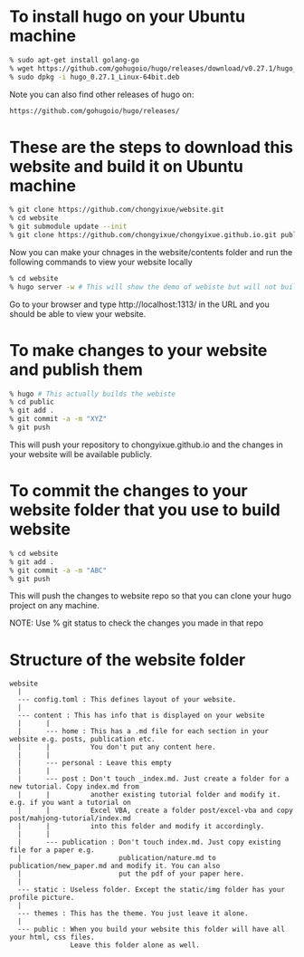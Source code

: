 # To install hugo on your Ubuntu machine

```bash
% sudo apt-get install golang-go
% wget https://github.com/gohugoio/hugo/releases/download/v0.27.1/hugo_0.27.1_Linux-64bit.deb
% sudo dpkg -i hugo_0.27.1_Linux-64bit.deb
```
Note you can also find other releases of hugo on:

```bash
https://github.com/gohugoio/hugo/releases/
```

# These are the steps to download this website and build it on Ubuntu machine

```bash
% git clone https://github.com/chongyixue/website.git
% cd website
% git submodule update --init
% git clone https://github.com/chongyixue/chongyixue.github.io.git public
```

Now you can make your chnages in the website/contents folder and run the 
following commands to view your website locally

```bash
% cd website
% hugo server -w # This will show the demo of webiste but will not build it
```
 
Go to your browser and type http://localhost:1313/ in the URL and you should 
be able to view your website.

# To make changes to your website and publish them

```bash
% hugo # This actually builds the webiste
% cd public
% git add .
% git commit -a -m "XYZ"
% git push
```
This will push your repository to chongyixue.github.io and the changes in your
website will be available publicly.

# To commit the changes to your website folder that you use to build website

```bash
% cd website
% git add .
% git commit -a -m "ABC"
% git push
```

This will push the changes to website repo so that you can clone your hugo
project on any machine.

NOTE: Use % git status to check the changes you made in that repo

# Structure of the website folder

```
website
  |
  --- config.toml : This defines layout of your website.
  |
  --- content : This has info that is displayed on your website
  |      |
  |      --- home : This has a .md file for each section in your website e.g. posts, publication etc. 
  |      |          You don't put any content here. 
  |      |
  |      --- personal : Leave this empty
  |      |
  |      --- post : Don't touch _index.md. Just create a folder for a new tutorial. Copy index.md from
  |      |          another existing tutorial folder and modify it. e.g. if you want a tutorial on 
  |      |          Excel VBA, create a folder post/excel-vba and copy post/mahjong-tutorial/index.md
  |      |          into this folder and modify it accordingly.
  |      |
  |      --- publication : Don't touch index.md. Just copy existing file for a paper e.g. 
  |                        publication/nature.md to publication/new_paper.md and modify it. You can also
  |                        put the pdf of your paper here.
  | 
  --- static : Useless folder. Except the static/img folder has your profile picture.
  |
  --- themes : This has the theme. You just leave it alone.
  |
  --- public : When you build your website this folder will have all your html, css files. 
               Leave this folder alone as well.     
```
